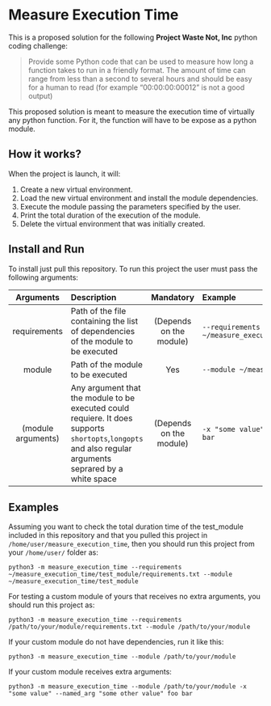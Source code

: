 # Measure Execution Time

This is a proposed solution for the following **Project Waste Not, Inc** python coding challenge:

> Provide some Python code that can be used to measure how long a function takes to run in a friendly format. The amount of time can range from less than a second to several hours and should be easy for a human to read (for example “00:00:00:00012” is not a good output)

This proposed solution is meant to measure the execution time of virtually any python function. For it, the function will have to be expose as a python module.

## How it works?

When the project is launch, it will:
1. Create a new virtual environment.
2. Load the new virtual environment and install the module dependencies.
3. Execute the module passing the parameters specified by the user.
4. Print the total duration of the execution of the module.
5. Delete the virtual environment that was initially created.

## Install and Run

To install just pull this repository. To run this project the user must pass the following arguments:

| Arguments        | Description           | Mandatory  | Example |
| :-------------: |:-------------| :-----:| :-----|
| requirements      | Path of the file containing the list of dependencies of the module to be executed | (Depends on the module) |`--requirements ~/measure_execution_time/test_module/requirements.txt`|
| module      | Path of the module to be executed      |   Yes |`--module ~/measure_execution_time/test_module`|
| (module arguments) | Any argument that the module to be executed could requiere. It does supports `shortopts`,`longopts` and also regular arguments seprared by a white space     |    (Depends on the module) |`-x "some value" --named_arg "some other value" foo bar`|

## Examples

Assuming you want to check the total duration time of the test_module included in this repository and that you pulled this project in `/home/user/measure_execution_time`, then you should run this project from your `/home/user/` folder as:

`python3 -m measure_execution_time --requirements ~/measure_execution_time/test_module/requirements.txt --module ~/measure_execution_time/test_module`

For testing a custom module of yours that receives no extra arguments, you should run this project as:

`python3 -m measure_execution_time --requirements /path/to/your/module/requirements.txt --module /path/to/your/module`

If your custom module do not have dependencies, run it like this:

`python3 -m measure_execution_time --module /path/to/your/module `

If your custom module receives extra arguments:

`python3 -m measure_execution_time --module /path/to/your/module -x "some value" --named_arg "some other value" foo bar`
